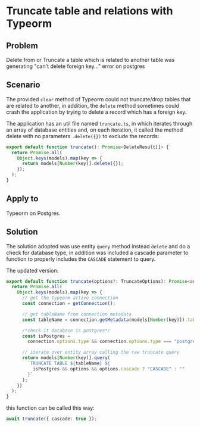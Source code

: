 # Truncate table and relations with Typeorm

## Problem

Delete from or Truncate a table which is related to another table was generating "can't delete foreign key..." error on postgres

## Scenario

The provided `clear` method of Typeorm could not truncate/drop tables that are related to another, in addition, the `delete` method sometimes could crash the application by trying to delete a record which has a foreign key.

The application has an util file named `truncate.ts`, in which iterates through an array of database entities and, on each iteration, it called the method delete with no parameters `.delete({})` to exclude the records:

```typescript
export default function truncate(): Promise<DeleteResult[]> {
  return Promise.all(
    Object.keys(models).map(key => {
      return models[Number(key)].delete({});
    });
  );
}
```

## Apply to

Typeorm on Postgres.

## Solution

The solution adopted was use entity `query` method instead `delete` and do a check for database type, in addition was included a cascade parameter to function to properly includes the `CASCADE` statement to query.

The updated version:

```typescript
export default function truncate(options?: TruncateOptions): Promise<any[]> {
  return Promise.all(
    Object.keys(models).map(key => {
      // get the typeorm active connection
      const connection = getConnection();

      // get tableName from connection metadata
      const tableName = connection.getMetadata(models[Number(key)]).tablePath;

      /*check it database is postgres*/
      const isPostgres =
        connection.options.type && connection.options.type === "postgres";

      // iterate over entity array calling the raw truncate query
      return models[Number(key)].query(
        `TRUNCATE TABLE ${tableName} ${
          isPostgres && options && options.cascade ? "CASCADE" : ""
        }`
      );
    })
  );
}
```

this function can be called this way:

```typescript
await truncate({ cascade: true });
```
